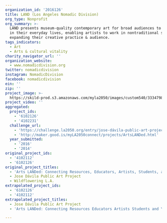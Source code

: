 ```yaml
---
organization_id: '2016126'
title: LAND (Los Angeles Nomadic Division)
org_type: Nonprofit
org_summary: >-
  LAND presents museum-quality contemporary art for broad audiences to encounter
  in their everyday lives, enabling artists to work in nontraditional sites,
  expanding their creative practice & audience.
tags_indicators:
  - Art
  - Arts & cultural vitality
charity_navigator_url: ''
organization_website:
  - www.nomadicdivision.org
twitter: nomadicdivision
instagram: NomadicDivision
facebook: nomadicdivision
ein: ''
zip: ''
project_image: >-
  https://skild-prod.s3.amazonaws.com/myla2050/images/custom540/3334798155741-team90.jpg
project_video: ''
aggregated:
  project_ids:
    - '6102126'
    - '4102231'
  challenge_url:
    - 'https://challenge.la2050.org/entry/jose-dávila-public-art-project'
    - 'http://maker.good.is/myLA2050connect/projects/ArtsLANDed.html'
  year_submitted:
    - '2016'
    - '2014'
original_project_ids:
  - '4102112'
  - '6102126'
original_project_titles:
  - 'Arts LANDed: Connecting Resources, Educators, Artists, Students, and You'
  - Jose Dávila Public Art Project
  - Wildflowering L.A.
extrapolated_project_ids:
  - '6102126'
  - '4102112'
extrapolated_project_titles:
  - Jose Dávila Public Art Project
  - 'Arts LANDed: Connecting Resources Educators Artists Students and You'

---
```

